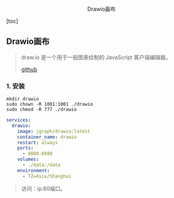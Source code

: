 <center>Drawio画布</center>





[toc]







## Drawio画布

> draw.io 是一个用于一般图表绘制的 JavaScript 客户端编辑器。
>
> [github](https://github.com/jgraph/drawio)





### 1. 安装

```shell
mkdir drawio
sudo chown -R 1001:1001 ./drawio
sudo chmod -R 777 ./drawio
```

```yaml
services:
  drawio:
    image: jgraph/drawio:latest
    container_name: drawio
    restart: always
    ports:
      - 8080:8080
    volumes:
      - ./data:/data
    environment:
      - TZ=Asia/Shanghai
```

> 访问：ip:80端口。

